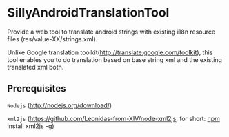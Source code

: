 SillyAndroidTranslationTool
===========================

Provide a web tool to translate android strings with existing i18n resource files (res/value-XX/strings.xml).

Unlike Google translation toolkit(http://translate.google.com/toolkit), this tool enables you to do translation based on base string xml and the existing translated xml both.

Prerequisites
----------------------------
`Nodejs` (http://nodejs.org/download/)

`xml2js` (https://github.com/Leonidas-from-XIV/node-xml2js, for short: [npm](http://npmjs.org) install xml2js -g)
